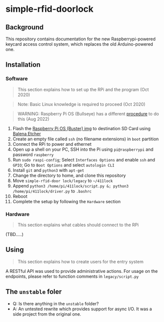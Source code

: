 #  simple-rfid-doorlock 
## Background
This repository contains documentation for the new Raspberrypi-powered keycard access control system, which replaces the old Arduino-powered one.
## Installation
### Software
> This section explains how to set up the RPi and the program (Oct 2020)

> Note: Basic Linux knowledge is required to proceed (Oct 2020)

> WARNING: Raspberry Pi OS (Bullseye) has a different [procedure](https://www.raspberrypi.com/news/raspberry-pi-bullseye-update-april-2022/) to do this (Aug 2022)

1. Flash the [Raspberry Pi OS (Buster) img](https://downloads.raspberrypi.org/raspios_oldstable_armhf/images/raspios_oldstable_armhf-2022-09-26/2022-09-22-raspios-buster-armhf.img.xz) to destination SD Card using [Balena Etcher](https://github.com/balena-io/etcher)
2. Create an empty file called `ssh` (no filename extensions) in `boot` partition 
3. Connect the RPi to power and ethernet
4. Open up a shell on your PC, SSH into the Pi using `pi@raspberrypi` and password `raspberry`
5. Run `sudo raspi-config`;  Select `Interfaces Options` and enable `ssh` and `GPIO`; Go to `Boot Options` and select `autologin CLI` 
6. Install `git` and `python3` with `apt-get`
7. Change the directory to home, and clone this repository
8. Move `simple-rfid-door lock/legacy` to `~/411lock`
9. Append `python3 /home/pi/411lock/script.py &; python3 /home/pi/411lock/driver.py` to `.bashrc`
10. Reboot
11. Complete the setup by following the `Hardware` section
### Hardware
> This section explains what cables should connect to the RPi

(TBD.....)

## Using
> This section explains how to create users for the entry system

A RESTful API was used to provide administrative actions. For usage on the endpoints, please refer to function comments in `legacy/script.py`

## The `unstable` foler
- Q: Is there anything in the `unstable` folder?
- A: An untested rewrite which provides support for async I/O. It was a side project from the original one.